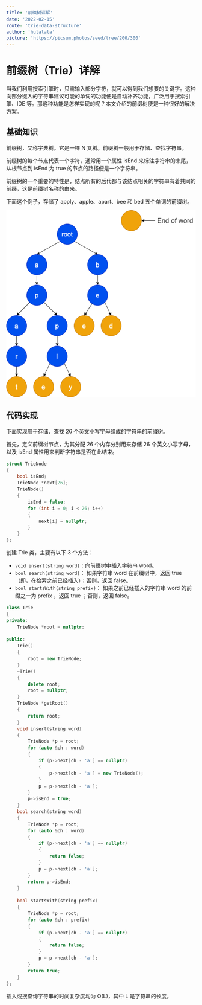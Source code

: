 ```yaml
---
title: '前缀树详解'
date: '2022-02-15'
route: 'trie-data-structure'
author: 'hulalala'
picture: 'https://picsum.photos/seed/tree/200/300'
---
```


# 前缀树（Trie）详解

当我们利用搜索引擎时，只需输入部分字符，就可以得到我们想要的关键字。这种向部分键入的字符串建议可能的单词的功能便是自动补齐功能，广泛用于搜索引擎、IDE 等。那这种功能是怎样实现的呢？本文介绍的前缀树便是一种很好的解决方案。

## 基础知识

前缀树，又称字典树。它是一棵 N 叉树。前缀树一般用于存储、查找字符串。

前缀树的每个节点代表一个字符，通常用一个属性 isEnd 来标注字符串的末尾，从根节点到 isEnd 为 true 的节点的路径便是一个字符串。

前缀树的一个重要的特性是，结点所有的后代都与该结点相关的字符串有着共同的前缀，这是前缀树名称的由来。

下面这个例子，存储了 apply、apple、apart、bee 和 bed 五个单词的前缀树。

![前缀树例子](../static/images/trie.png)

## 代码实现

下面实现用于存储、查找 26 个英文小写字母组成的字符串的前缀树。

首先，定义前缀树节点，为其分配 26 个内存分别用来存储 26 个英文小写字母，以及 isEnd 属性用来判断字符串是否在此结束。

```cpp
struct TrieNode
{
    bool isEnd;
    TrieNode *next[26];
    TrieNode()
    {
        isEnd = false;
        for (int i = 0; i < 26; i++)
        {
            next[i] = nullptr;
        }
    }
};
```

创建 Trie 类，主要有以下 3 个方法：

- `void insert(string word)`：向前缀树中插入字符串 word。
- `bool search(string word)`： 如果字符串 word 在前缀树中，返回 true（即，在检索之前已经插入）；否则，返回 false。
- `bool startsWith(string prefix)`： 如果之前已经插入的字符串 word 的前缀之一为 prefix ，返回 true ；否则，返回 false。

```cpp
class Trie
{
private:
    TrieNode *root = nullptr;

public:
    Trie()
    {
        root = new TrieNode;
    }
    ~Trie()
    {
        delete root;
        root = nullptr;
    }
    TrieNode *getRoot()
    {
        return root;
    }
    void insert(string word)
    {
        TrieNode *p = root;
        for (auto &ch : word)
        {
            if (p->next[ch - 'a'] == nullptr)
            {
                p->next[ch - 'a'] = new TrieNode();
            }
            p = p->next[ch - 'a'];
        }
        p->isEnd = true;
    }
    bool search(string word)
    {
        TrieNode *p = root;
        for (auto &ch : word)
        {
            if (p->next[ch - 'a'] == nullptr)
            {
                return false;
            }
            p = p->next[ch - 'a'];
        }
        return p->isEnd;
    }

    bool startsWith(string prefix)
    {
        TrieNode *p = root;
        for (auto &ch : prefix)
        {
            if (p->next[ch - 'a'] == nullptr)
            {
                return false;
            }
            p = p->next[ch - 'a'];
        }
        return true;
    }
};
```

插入或搜查询字符串的时间复杂度均为 O(L)，其中 L 是字符串的长度。
